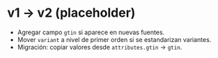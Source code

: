 # v1 → v2 (placeholder)

- Agregar campo `gtin` si aparece en nuevas fuentes.
- Mover `variant` a nivel de primer orden si se estandarizan variantes.
- Migración: copiar valores desde `attributes.gtin` → `gtin`.
